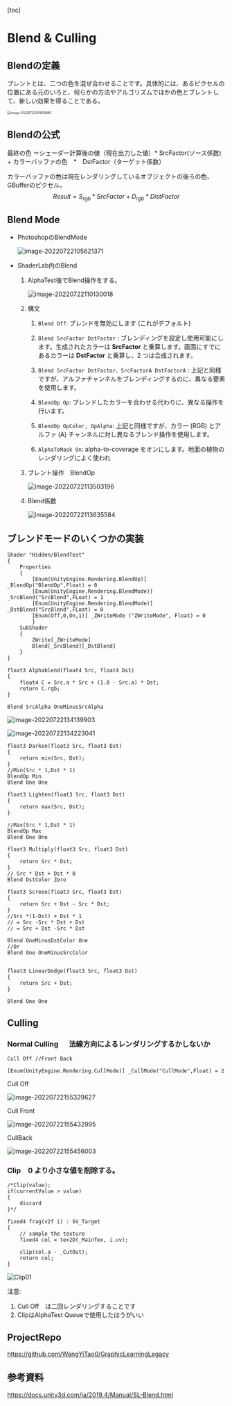 [toc]

# Blend & Culling

## Blendの定義

ブレントとは、二つの色を混ぜ合わせることです。具体的には、あるピクセルの位置にある元のいろと、何らかの方法やアルゴリズムでほかの色とブレントして、新しい効果を得ることである。

<img src="https://vip2.loli.io/2022/07/22/zbGqP1Bn4lHEd9F.png" alt="image-20220722101600680" style="zoom:50%;" />

## Blendの公式

最終の色 ＝シェーダー計算後の値（現在出力した値）* SrcFactor(ソース係数) + カラーバッファの色　*　DstFactor（ターゲット係数）

カラーバッファの色は現在レンダリングしているオブジェクトの後ろの色、GBufferのピクセル。
$$
Result = S_{rgb} * SrcFactor +　D_{rgb} * DistFactor
$$

## Blend Mode

- PhotoshopのBlendMode

  ![image-20220722105621371](https://vip2.loli.io/2022/07/22/GfptU9u73bDvxWY.png)

- ShaderLab内のBlend

  1. AlphaTest後でBlend操作をする。

     ![image-20220722110130018](https://vip2.loli.io/2022/07/22/U2l5xEhvZ9uMAfs.png)

  2. 構文

     1. `Blend Off`: ブレンドを無効にします (これがデフォルト)
     2. `Blend SrcFactor DstFactor` : ブレンディングを設定し使用可能にします。生成されたカラーは **SrcFactor** と乗算します。画面にすでにあるカラーは **DstFactor** と乗算し、2 つは合成されます。
     3. `Blend SrcFactor DstFactor、SrcFactorA DstFactorA` : 上記と同様ですが、アルファチャンネルをブレンディングするのに、異なる要素を使用します。
     4. `BlendOp Op`: ブレンドしたカラーを合わせる代わりに、異なる操作を行います。
     5. `BlendOp OpColor, OpAlpha`: 上記と同様ですが、カラー (RGB) とアルファ (A) チャンネルに対し異なるブレンド操作を使用します。

     6. `AlphaToMask On`: alpha-to-coverage をオンにします。地面の植物のレンダリングによく使われ

  3. ブレント操作　BlendOp

     ![image-20220722113503196](https://vip2.loli.io/2022/07/22/NPSQWbKRhd9viqn.png)
  
  4. Blend係数
  
     ![image-20220722113635584](https://vip2.loli.io/2022/07/22/e3c5bvgJYRBXM9j.png)
  

## ブレンドモードのいくつかの実装

```shader
Shader "Hidden/BlendTest"
{
    Properties
    {
        [Enum(UnityEngine.Rendering.BlendOp)] _BlendOp("BlendOp",Float) = 0
        [Enum(UnityEngine.Rendering.BlendMode)] _SrcBlend("SrcBlend",FLoat) = 1
        [Enum(UnityEngine.Rendering.BlendMode)] _DstBlend("SrcBlend",FLoat) = 0
        [Enum(Off,0,On,1)] _ZWriteMode ("ZWriteMode", Float) = 0
        }
    SubShader
    {
        ZWrite[_ZWriteMode]
        Blend[_SrcBlend][_DstBlend]
    }
}
```

```shader
float3 Alphablend(float4 Src, float4 Dst)
{
    float4 C = Src.a * Src + (1.0 - Src.a) * Dst;
    return C.rgb;
}

Blend SrcAlpha OneMinusSrcAlpha

```

![image-20220722134139903](https://vip2.loli.io/2022/07/22/F24dOKk79TioWeQ.png)

![image-20220722134223041](https://vip2.loli.io/2022/07/22/9Tqk8SwbEPJcXtV.png)

```shader
float3 Darken(float3 Src, float3 Dst)
{
    return min(Src, Dst);
}
//Min(Src * 1,Dst * 1)
BlendOp Min
Blend One One
```

```shader
float3 Lighten(float3 Src, float3 Dst)
{
    return max(Src, Dst);
}

//Max(Src * 1,Dst * 1)
BlendOp Max
Blend One One
```

```shader
float3 Multiply(float3 Src, float3 Dst)
{
    return Src * Dst;
}
// Src * Dst + Dst * 0
Blend DstColor Zero

```

```shader
float3 Screen(float3 Src, float3 Dst)
{
    return Src + Dst - Src * Dst;
}
//Src *(1-Dst) + Dst * 1 
// = Src -Src * Dst + Dst
// = Src + Dst -Src * Dst

Blend OneMinusDstColor One 
//Or
Blend One OneMinusSrcColor


```

```Shader
float3 LinearDodge(float3 Src, float3 Dst)
{
    return Src + Dst;
}

Blend One One
```

## Culling

### Normal Culling 　 法線方向によるレンダリングするかしないか

```shader
Cull Off //Front Back

[Enum(UnityEngine.Rendering.CullMode)] _CullMode("CullMode",Float) = 2
```

Cull Off

![image-20220722155329627](https://vip2.loli.io/2022/07/22/Yc8p37uNxD2SRFl.png)

Cull Front

![image-20220722155432995](https://vip2.loli.io/2022/07/22/4vuOQwMEf19I8Lk.png)

CullBack

![image-20220722155456003](https://vip2.loli.io/2022/07/22/ozNst6wIbxRY2TS.png)

### Clip　0 より小さな値を削除する。

```shader
/*Clip(value);
if(currentValue > value)
{
	discard
}*/

fixed4 frag(v2f i) : SV_Target
{
    // sample the texture
    fixed4 col = tex2D(_MainTex, i.uv);

    clip(col.a - _CutOut);
    return col;
}
```

![Clip01](https://vip2.loli.io/2022/07/22/da1P4hXgSNsD7EY.gif)

注意: 

1. Cull Off　は二回レンダリングすることです
2. ClipはAlphaTest Queueで使用したほうがいい

## ProjectRepo

https://github.com/WangYiTao0/GraphicLearningLegacy

## 参考資料

https://docs.unity3d.com/ja/2019.4/Manual/SL-Blend.html